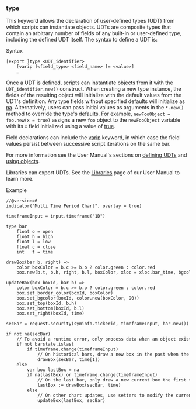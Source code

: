 ### type

This keyword allows the declaration of user-defined types (UDT) from which scripts can instantiate objects. UDTs are composite types that contain an arbitrary number of fields of any built-in or user-defined type, including the defined UDT itself. The syntax to define a UDT is:

Syntax

```
[export ]type <UDT_identifier>
    [varip ]<field_type> <field_name> [= <value>]
    …
```

Once a UDT is defined, scripts can instantiate objects from it with the `UDT_identifier.new()` construct. When creating a new type instance, the fields of the resulting object will initialize with the default values from the UDT's definition. Any type fields without specified defaults will initialize as [na](#var_na). Alternatively, users can pass initial values as arguments in the `*.new()` method to override the type's defaults. For example, `newFooObject = foo.new(x = true)` assigns a new `foo` object to the `newFooObject` variable with its `x` field initialized using a value of [true](#const_true).

Field declarations can include the [varip](#kw_varip) keyword, in which case the field values persist between successive script iterations on the same bar.

For more information see the User Manual's sections on [defining UDTs](https://www.tradingview.com/pine-script-docs/language/type-system#user-defined-types) and [using objects](https://www.tradingview.com/pine-script-docs/language/objects/).

Libraries can export UDTs. See the [Libraries](https://www.tradingview.com/pine-script-docs/concepts/libraries/#user-defined-types-and-objects) page of our User Manual to learn more.

Example

```
//@version=6  
indicator("Multi Time Period Chart", overlay = true)  
  
timeframeInput = input.timeframe("1D")  
  
type bar  
    float o = open  
    float h = high  
    float l = low  
    float c = close  
    int   t = time  
  
drawBox(bar b, right) =>  
    color boxColor = b.c >= b.o ? color.green : color.red  
    box.new(b.t, b.h, right, b.l, boxColor, xloc = xloc.bar_time, bgcolor = color.new(boxColor, 90))  
  
updateBox(box boxId, bar b) =>  
    color boxColor = b.c >= b.o ? color.green : color.red  
    box.set_border_color(boxId, boxColor)  
    box.set_bgcolor(boxId, color.new(boxColor, 90))  
    box.set_top(boxId, b.h)  
    box.set_bottom(boxId, b.l)  
    box.set_right(boxId, time)  
  
secBar = request.security(syminfo.tickerid, timeframeInput, bar.new())  
  
if not na(secBar)  
    // To avoid a runtime error, only process data when an object exists.  
    if not barstate.islast  
        if timeframe.change(timeframeInput)  
            // On historical bars, draw a new box in the past when the HTF closes.  
            drawBox(secBar, time[1])  
    else  
        var box lastBox = na  
        if na(lastBox) or timeframe.change(timeframeInput)  
            // On the last bar, only draw a new current box the first time we get there or when HTF changes.  
            lastBox := drawBox(secBar, time)  
        else  
            // On other chart updates, use setters to modify the current box.  
            updateBox(lastBox, secBar)
```
